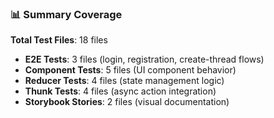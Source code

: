 ### **📊 Summary Coverage**

**Total Test Files**: 18 files
- **E2E Tests**: 3 files (login, registration, create-thread flows)
- **Component Tests**: 5 files (UI component behavior)
- **Reducer Tests**: 4 files (state management logic)
- **Thunk Tests**: 4 files (async action integration)
- **Storybook Stories**: 2 files (visual documentation)